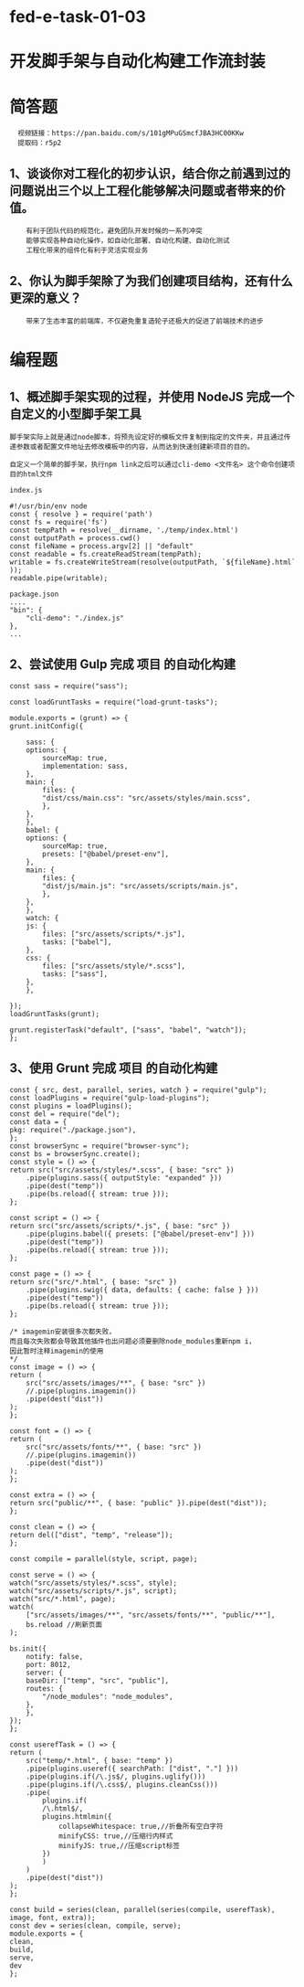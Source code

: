 # fed-e-task-01-03

# 开发脚手架与自动化构建工作流封装

# 简答题
      视频链接：https://pan.baidu.com/s/101gMPuGSmcfJBA3HC00KKw 
      提取码：r5p2
##  1、谈谈你对工程化的初步认识，结合你之前遇到过的问题说出三个以上工程化能够解决问题或者带来的价值。

        有利于团队代码的规范化，避免团队开发时候的一系列冲突
        能够实现各种自动化操作，如自动化部署、自动化构建、自动化测试
        工程化带来的组件化有利于灵活实现业务

## 2、你认为脚手架除了为我们创建项目结构，还有什么更深的意义？

        带来了生态丰富的前端库，不仅避免重复造轮子还极大的促进了前端技术的进步

# 编程题


## 1、概述脚手架实现的过程，并使用 NodeJS 完成一个自定义的小型脚手架工具

    脚手架实际上就是通过node脚本，将预先设定好的模板文件复制到指定的文件夹，并且通过传递参数或者配置文件地址去修改模板中的内容，从而达到快速创建新项目的目的。

    自定义一个简单的脚手架，执行npm link之后可以通过cli-demo <文件名> 这个命令创建项目的html文件

    index.js

    #!/usr/bin/env node
    const { resolve } = require('path')
    const fs = require('fs')
    const tempPath = resolve(__dirname, './temp/index.html')
    const outputPath = process.cwd()
    const fileName = process.argv[2] || "default"
    const readable = fs.createReadStream(tempPath);
    writable = fs.createWriteStream(resolve(outputPath, `${fileName}.html` ));
    readable.pipe(writable);

    package.json
    ....
    "bin": {
        "cli-demo": "./index.js"
    },
    ...

## 2、尝试使用 Gulp 完成 项目 的自动化构建

    const sass = require("sass");

    const loadGruntTasks = require("load-grunt-tasks"); 

    module.exports = (grunt) => {
    grunt.initConfig({

        sass: {
        options: {
            sourceMap: true,
            implementation: sass,
        },
        main: {
            files: {
            "dist/css/main.css": "src/assets/styles/main.scss",
            },
        },
        },
        babel: {
        options: {
            sourceMap: true,
            presets: ["@babel/preset-env"],
        },
        main: {
            files: {
            "dist/js/main.js": "src/assets/scripts/main.js",
            },
        },
        },
        watch: {
        js: {
            files: ["src/assets/scripts/*.js"],
            tasks: ["babel"],
        },
        css: {
            files: ["src/assets/style/*.scss"],
            tasks: ["sass"],
        },
        },

    }); 
    loadGruntTasks(grunt); 

    grunt.registerTask("default", ["sass", "babel", "watch"]); 
    }; 

## 3、使用 Grunt 完成 项目 的自动化构建       

    const { src, dest, parallel, series, watch } = require("gulp");
    const loadPlugins = require("gulp-load-plugins");
    const plugins = loadPlugins();
    const del = require("del");
    const data = {
    pkg: require("./package.json"),
    };
    const browserSync = require("browser-sync");
    const bs = browserSync.create();
    const style = () => {
    return src("src/assets/styles/*.scss", { base: "src" })
        .pipe(plugins.sass({ outputStyle: "expanded" }))
        .pipe(dest("temp"))
        .pipe(bs.reload({ stream: true }));
    };

    const script = () => {
    return src("src/assets/scripts/*.js", { base: "src" })
        .pipe(plugins.babel({ presets: ["@babel/preset-env"] }))
        .pipe(dest("temp"))
        .pipe(bs.reload({ stream: true }));
    };

    const page = () => {
    return src("src/*.html", { base: "src" })
        .pipe(plugins.swig({ data, defaults: { cache: false } }))
        .pipe(dest("temp"))
        .pipe(bs.reload({ stream: true }));
    };

    /* imagemin安装很多次都失败，
    而且每次失败都会导致其他插件也出问题必须要删除node_modules重新npm i，
    因此暂时注释imagemin的使用
    */
    const image = () => {
    return (
        src("src/assets/images/**", { base: "src" })
        //.pipe(plugins.imagemin())
        .pipe(dest("dist"))
    );
    };

    const font = () => {
    return (
        src("src/assets/fonts/**", { base: "src" })
        //.pipe(plugins.imagemin())
        .pipe(dest("dist"))
    );
    };

    const extra = () => {
    return src("public/**", { base: "public" }).pipe(dest("dist"));
    };

    const clean = () => {
    return del(["dist", "temp", "release"]);
    };

    const compile = parallel(style, script, page);

    const serve = () => {
    watch("src/assets/styles/*.scss", style);
    watch("src/assets/scripts/*.js", script);
    watch("src/*.html", page);
    watch(
        ["src/assets/images/**", "src/assets/fonts/**", "public/**"],
        bs.reload //刷新页面
    );

    bs.init({
        notify: false,
        port: 8012,
        server: {
        baseDir: ["temp", "src", "public"],
        routes: {
            "/node_modules": "node_modules",
        },
        },
    });
    };

    const userefTask = () => {
    return (
        src("temp/*.html", { base: "temp" })
        .pipe(plugins.useref({ searchPath: ["dist", "."] }))
        .pipe(plugins.if(/\.js$/, plugins.uglify()))
        .pipe(plugins.if(/\.css$/, plugins.cleanCss()))
        .pipe(
            plugins.if(
            /\.html$/,
            plugins.htmlmin({
                collapseWhitespace: true,//折叠所有空白字符
                minifyCSS: true,//压缩行内样式
                minifyJS: true,//压缩script标签
            })
            )
        )
        .pipe(dest("dist"))
    );
    };

    const build = series(clean, parallel(series(compile, userefTask), image, font, extra));
    const dev = series(clean, compile, serve);
    module.exports = {
    clean,
    build,
    serve,
    dev
    };
